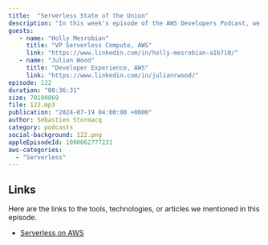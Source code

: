 ```yaml
---
title:  "Serverless State of the Union"
description: "In this week's episode of the AWS Developers Podcast, we delve into the current state of serverless adoption in 2024. We'll address common questions from developers, including the practical uses of serverless, AWS's ongoing investments in this technology, and whether serverless has become the standard for cloud architectures. Whether you're new to serverless or an experienced user with multiple workloads in production, this episode offers valuable insights and updates on serverless technology's trajectory. Join us to learn why serverless is here to stay and how it can benefit your development projects."
guests:
   - name: "Holly Mesrobian"
     title: "VP Serverless Compute, AWS"
     link: "https://www.linkedin.com/in/holly-mesrobian-a1b710/"
   - name: "Julian Wood"
     title: "Developer Experience, AWS"
     link: "https://www.linkedin.com/in/julianrwood/"
episode: 122
duration: "00:36:31" 
size: 70100869
file: 122.mp3
publication: "2024-07-19 04:00:00 +0000"
author: Sébastien Stormacq
category: podcasts
social-background: 122.png
appleEpisodeId: 1000662777231
aws-categories:
  - "Serverless"
---
```



## Links

Here are the links to the tools, technologies, or articles we mentioned in this episode.

- [Serverless on AWS](https://aws.amazon.com/serverless/)